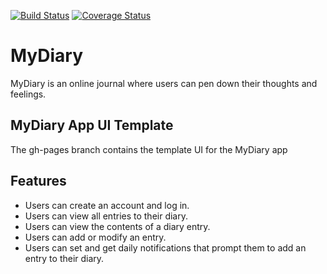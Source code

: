 [![Build Status](https://travis-ci.org/AdinoyiSadiq/MyDiary.svg?branch=ch-ci-setup-159163741)](https://travis-ci.org/AdinoyiSadiq/MyDiary)
[![Coverage Status](https://coveralls.io/repos/github/AdinoyiSadiq/MyDiary/badge.svg?branch=ch-ci-setup-159163741)](https://coveralls.io/github/AdinoyiSadiq/MyDiary?branch=ch-ci-setup-159163741)
# MyDiary

MyDiary is an online journal where users can pen down their thoughts and feelings.

## MyDiary App UI Template
The gh-pages branch contains the template UI for the MyDiary app

## Features
+ Users can create an account and log in.
+ Users can view all entries to their diary.
+ Users can view the contents of a diary entry.
+ Users can add or modify an entry.
+ Users can set and get daily notifications that prompt them to add an entry to their diary.